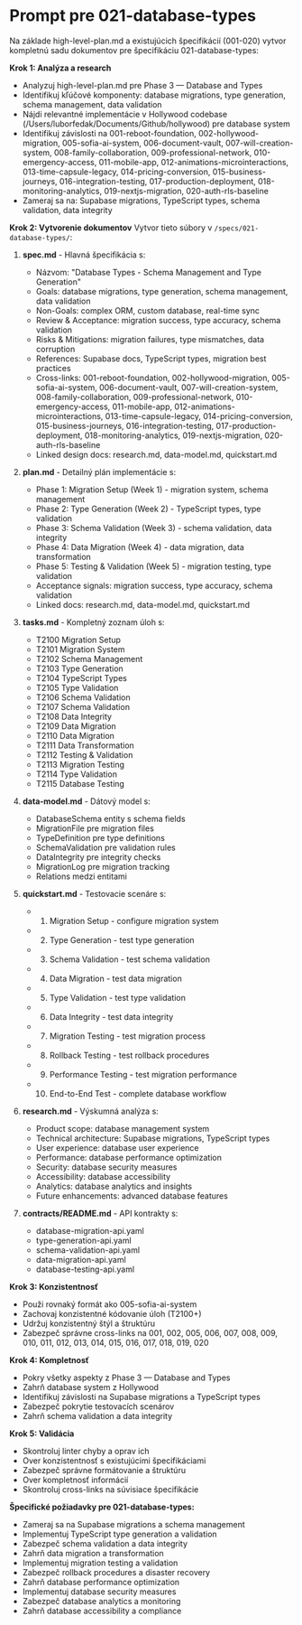 # Prompt pre 021-database-types

Na základe high-level-plan.md a existujúcich špecifikácií (001-020) vytvor kompletnú sadu dokumentov pre špecifikáciu 021-database-types:

**Krok 1: Analýza a research**
- Analyzuj high-level-plan.md pre Phase 3 — Database and Types
- Identifikuj kľúčové komponenty: database migrations, type generation, schema management, data validation
- Nájdi relevantné implementácie v Hollywood codebase (/Users/luborfedak/Documents/Github/hollywood) pre database system
- Identifikuj závislosti na 001-reboot-foundation, 002-hollywood-migration, 005-sofia-ai-system, 006-document-vault, 007-will-creation-system, 008-family-collaboration, 009-professional-network, 010-emergency-access, 011-mobile-app, 012-animations-microinteractions, 013-time-capsule-legacy, 014-pricing-conversion, 015-business-journeys, 016-integration-testing, 017-production-deployment, 018-monitoring-analytics, 019-nextjs-migration, 020-auth-rls-baseline
- Zameraj sa na: Supabase migrations, TypeScript types, schema validation, data integrity

**Krok 2: Vytvorenie dokumentov**
Vytvor tieto súbory v `/specs/021-database-types/`:

1. **spec.md** - Hlavná špecifikácia s:
   - Názvom: "Database Types - Schema Management and Type Generation"
   - Goals: database migrations, type generation, schema management, data validation
   - Non-Goals: complex ORM, custom database, real-time sync
   - Review & Acceptance: migration success, type accuracy, schema validation
   - Risks & Mitigations: migration failures, type mismatches, data corruption
   - References: Supabase docs, TypeScript types, migration best practices
   - Cross-links: 001-reboot-foundation, 002-hollywood-migration, 005-sofia-ai-system, 006-document-vault, 007-will-creation-system, 008-family-collaboration, 009-professional-network, 010-emergency-access, 011-mobile-app, 012-animations-microinteractions, 013-time-capsule-legacy, 014-pricing-conversion, 015-business-journeys, 016-integration-testing, 017-production-deployment, 018-monitoring-analytics, 019-nextjs-migration, 020-auth-rls-baseline
   - Linked design docs: research.md, data-model.md, quickstart.md

2. **plan.md** - Detailný plán implementácie s:
   - Phase 1: Migration Setup (Week 1) - migration system, schema management
   - Phase 2: Type Generation (Week 2) - TypeScript types, type validation
   - Phase 3: Schema Validation (Week 3) - schema validation, data integrity
   - Phase 4: Data Migration (Week 4) - data migration, data transformation
   - Phase 5: Testing & Validation (Week 5) - migration testing, type validation
   - Acceptance signals: migration success, type accuracy, schema validation
   - Linked docs: research.md, data-model.md, quickstart.md

3. **tasks.md** - Kompletný zoznam úloh s:
   - T2100 Migration Setup
   - T2101 Migration System
   - T2102 Schema Management
   - T2103 Type Generation
   - T2104 TypeScript Types
   - T2105 Type Validation
   - T2106 Schema Validation
   - T2107 Schema Validation
   - T2108 Data Integrity
   - T2109 Data Migration
   - T2110 Data Migration
   - T2111 Data Transformation
   - T2112 Testing & Validation
   - T2113 Migration Testing
   - T2114 Type Validation
   - T2115 Database Testing

4. **data-model.md** - Dátový model s:
   - DatabaseSchema entity s schema fields
   - MigrationFile pre migration files
   - TypeDefinition pre type definitions
   - SchemaValidation pre validation rules
   - DataIntegrity pre integrity checks
   - MigrationLog pre migration tracking
   - Relations medzi entitami

5. **quickstart.md** - Testovacie scenáre s:
   - 1) Migration Setup - configure migration system
   - 2) Type Generation - test type generation
   - 3) Schema Validation - test schema validation
   - 4) Data Migration - test data migration
   - 5) Type Validation - test type validation
   - 6) Data Integrity - test data integrity
   - 7) Migration Testing - test migration process
   - 8) Rollback Testing - test rollback procedures
   - 9) Performance Testing - test migration performance
   - 10) End-to-End Test - complete database workflow

6. **research.md** - Výskumná analýza s:
   - Product scope: database management system
   - Technical architecture: Supabase migrations, TypeScript types
   - User experience: database user experience
   - Performance: database performance optimization
   - Security: database security measures
   - Accessibility: database accessibility
   - Analytics: database analytics and insights
   - Future enhancements: advanced database features

7. **contracts/README.md** - API kontrakty s:
   - database-migration-api.yaml
   - type-generation-api.yaml
   - schema-validation-api.yaml
   - data-migration-api.yaml
   - database-testing-api.yaml

**Krok 3: Konzistentnosť**
- Použi rovnaký formát ako 005-sofia-ai-system
- Zachovaj konzistentné kódovanie úloh (T2100+)
- Udržuj konzistentný štýl a štruktúru
- Zabezpeč správne cross-links na 001, 002, 005, 006, 007, 008, 009, 010, 011, 012, 013, 014, 015, 016, 017, 018, 019, 020

**Krok 4: Kompletnosť**
- Pokry všetky aspekty z Phase 3 — Database and Types
- Zahrň database system z Hollywood
- Identifikuj závislosti na Supabase migrations a TypeScript types
- Zabezpeč pokrytie testovacích scenárov
- Zahrň schema validation a data integrity

**Krok 5: Validácia**
- Skontroluj linter chyby a oprav ich
- Over konzistentnosť s existujúcimi špecifikáciami
- Zabezpeč správne formátovanie a štruktúru
- Over kompletnosť informácií
- Skontroluj cross-links na súvisiace špecifikácie

**Špecifické požiadavky pre 021-database-types:**
- Zameraj sa na Supabase migrations a schema management
- Implementuj TypeScript type generation a validation
- Zabezpeč schema validation a data integrity
- Zahrň data migration a transformation
- Implementuj migration testing a validation
- Zabezpeč rollback procedures a disaster recovery
- Zahrň database performance optimization
- Implementuj database security measures
- Zabezpeč database analytics a monitoring
- Zahrň database accessibility a compliance
